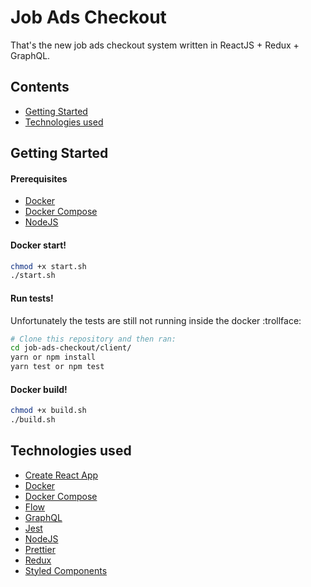 # Job Ads Checkout

That's the new job ads checkout system written in ReactJS + Redux + GraphQL.

## Contents

- [Getting Started](#getting-started)
- [Technologies used](#technologies-used)

## Getting Started

#### Prerequisites

- [Docker](https://www.docker.com/get-docker)
- [Docker Compose](https://docs.docker.com/compose/gettingstarted/)
- [NodeJS](https://docs.docker.com/compose/gettingstarted/)

#### Docker start!

```sh
chmod +x start.sh
./start.sh
```

#### Run tests!

Unfortunately the tests are still not running inside the docker :trollface:

```sh
# Clone this repository and then ran:
cd job-ads-checkout/client/
yarn or npm install
yarn test or npm test
```

#### Docker build!

```sh
chmod +x build.sh
./build.sh
```

## Technologies used

- [Create React App](https://github.com/facebook/create-react-app)
- [Docker](https://www.docker.com/)
- [Docker Compose](https://docs.docker.com/compose/)
- [Flow](https://flow.org/en/)
- [GraphQL](http://graphql.org/)
- [Jest](https://facebook.github.io/jest/)
- [NodeJS](https://nodejs.org/en/)
- [Prettier](https://prettier.io/)
- [Redux](https://redux.js.org/)
- [Styled Components](https://www.styled-components.com/)
